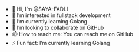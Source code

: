 - 👋 Hi, I’m @SAYA-FADLI
- 👀 I’m interested in fullstack development
- 🌱 I’m currently learning Golang
- 💞️ I’m looking to collaborate on GitHub
- 📫 How to reach me: You can reach me on GitHub
- ⚡ Fun fact: I’m currently learning Golang

<!---
SAYA-FADLI/SAYA-FADLI is a ✨ special ✨ repository because its `README.md` (this file) appears on your GitHub profile.
You can click the Preview link to take a look at your changes.
--->
